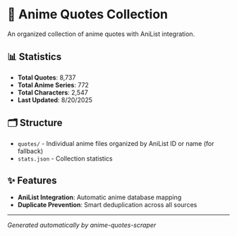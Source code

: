 # 🎌 Anime Quotes Collection

An organized collection of anime quotes with AniList integration.

## 📊 Statistics

- **Total Quotes**: 8,737
- **Total Anime Series**: 772
- **Total Characters**: 2,547
- **Last Updated**: 8/20/2025

## 🗂️ Structure

- `quotes/` - Individual anime files organized by AniList ID or name  (for fallback)
- `stats.json` - Collection statistics

## ✨ Features

- **AniList Integration**: Automatic anime database mapping
- **Duplicate Prevention**: Smart deduplication across all sources

---
*Generated automatically by anime-quotes-scraper*

